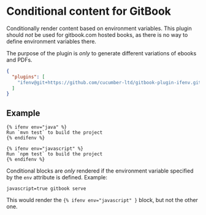 # Conditional content for GitBook

Conditionally render content based on environment variables.
This plugin should *not* be used for gitbook.com hosted books, as there is no
way to define environment variables there.

The purpose of the plugin is *only* to generate different variations of ebooks
and PDFs.

```json
{
  "plugins": [
    "ifenv@git+https://github.com/cucumber-ltd/gitbook-plugin-ifenv.git"
  ]
}
```

## Example

```
{% ifenv env="java" %}
Run `mvn test` to build the project
{% endifenv %}

{% ifenv env="javascript" %}
Run `npm test` to build the project
{% endifenv %}
```

Conditional blocks are *only* rendered if the environment variable specified by
the `env` attribute is defined. Example:

    javascript=true gitbook serve

This would render the `{% ifenv env="javascript" }` block, but not the other one.
